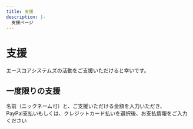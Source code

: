```yaml
---
title: 支援
description: |-
  支援ページ
---
```

# 支援
エースコアシステムズの活動をご支援いただけると幸いです。

## 一度限りの支援
名前（ニックネーム可）と、ご支援いただける金額を入力いただき、  
PayPal支払いもしくは、クレジットカード払いを選択後、お支払情報をご入力ください